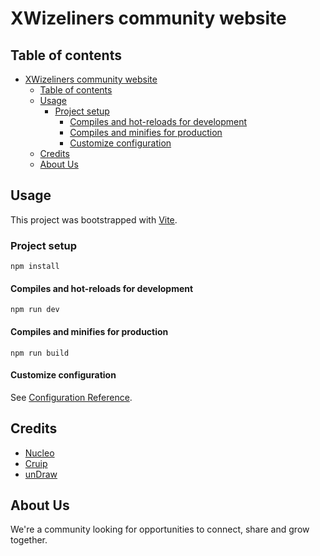 # XWizeliners community website

## Table of contents

- [XWizeliners community website](#xwizeliners-community-website)
  - [Table of contents](#table-of-contents)
  - [Usage](#usage)
    - [Project setup](#project-setup)
      - [Compiles and hot-reloads for development](#compiles-and-hot-reloads-for-development)
      - [Compiles and minifies for production](#compiles-and-minifies-for-production)
      - [Customize configuration](#customize-configuration)
  - [Credits](#credits)
  - [About Us](#about-us)

## Usage

This project was bootstrapped with [Vite](https://vitejs.dev/).

### Project setup
```
npm install
```

#### Compiles and hot-reloads for development
```
npm run dev
```

#### Compiles and minifies for production
```
npm run build
```

#### Customize configuration
See [Configuration Reference](https://vitejs.dev/guide/).

## Credits

- [Nucleo](https://nucleoapp.com/)
- [Cruip](https://cruip.com/)
- [unDraw](https://undraw.co/illustrations)

## About Us

We're a community looking for opportunities to connect, share and grow together.
